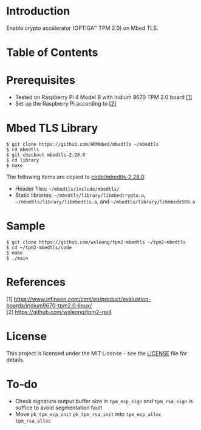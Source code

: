 # Introduction

Enable crypto accelerator (OPTIGA™ TPM 2.0) on Mbed TLS.

# Table of Contents

# Prerequisites

- Tested on Raspberry Pi 4 Model B with Iridium 9670 TPM 2.0 board [[1]](#1) 
- Set up the Raspberry Pi according to [[2]](#2)

# Mbed TLS Library

```
$ git clone https://github.com/ARMmbed/mbedtls ~/mbedtls
$ cd mbedtls
$ git checkout mbedtls-2.28.0 
$ cd library
$ make
```

The following items are copied to [code/mbedtls-2.28.0](https://github.com/wxleong/tpm2-mbedtls/tree/develop-genesis/code/mbedtls-2.28.0):
- Header files: `~/mbedtls/include/mbedtls/`
- Static libraries: `~/mbedtls/library/libmbedcrypto.a`, `~/mbedtls/library/libmbedtls.a`, and `~/mbedtls/library/libmbedx509.a`

# Sample

```
$ git clone https://github.com/wxleong/tpm2-mbedtls ~/tpm2-mbedtls
$ cd ~/tpm2-mbedtls/code
$ make
$ ./main
```

# References

<a id="1">[1] https://www.infineon.com/cms/en/product/evaluation-boards/iridium9670-tpm2.0-linux/</a><br>
<a id="2">[2] https://github.com/wxleong/tpm2-rpi4</a><br>

# License

This project is licensed under the MIT License - see the [LICENSE](LICENSE) file for details.

# To-do

- Check signature output buffer size in `tpm_ecp_sign` and `tpm_rsa_sign` is suffice to avoid segmentation fault
- Move `pk_tpm_ecp_init` `pk_tpm_rsa_init` into `tpm_ecp_alloc` `tpm_rsa_alloc`
